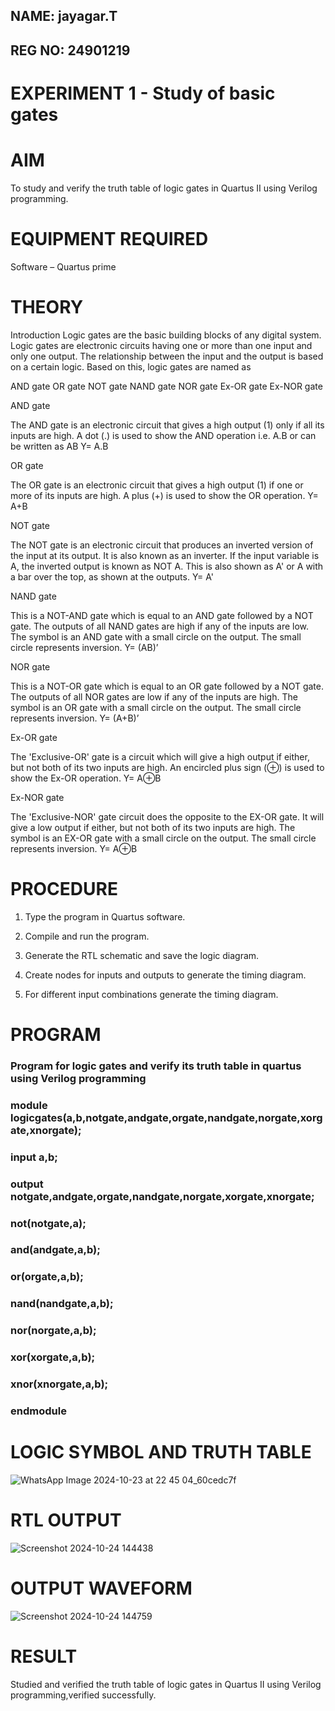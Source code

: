 ## NAME: jayagar.T
## REG NO: 24901219
# EXPERIMENT 1 - Study of basic gates

# AIM

To study and verify the truth table of logic gates in Quartus II using Verilog programming.

# EQUIPMENT REQUIRED

Software – Quartus prime 

# THEORY

Introduction Logic gates are the basic building blocks of any digital system. Logic gates are electronic circuits having one or more than one input and only one output. The relationship between the input and the output is based on a certain logic. Based on this, logic gates are named as

AND gate OR gate NOT gate NAND gate NOR gate Ex-OR gate Ex-NOR gate

AND gate

The AND gate is an electronic circuit that gives a high output (1) only if all its inputs are high. A dot (.) is used to show the AND operation i.e. A.B or can be written as AB
Y= A.B

OR gate

The OR gate is an electronic circuit that gives a high output (1) if one or more of its inputs are high. A plus (+) is used to show the OR operation.
Y= A+B

NOT gate

The NOT gate is an electronic circuit that produces an inverted version of the input at its output. It is also known as an inverter. If the input variable is A, the inverted output is known as NOT A. This is also shown as A' or A with a bar over the top, as shown at the outputs.
Y= A'

NAND gate

This is a NOT-AND gate which is equal to an AND gate followed by a NOT gate. The outputs of all NAND gates are high if any of the inputs are low. The symbol is an AND gate with a small circle on the output. The small circle represents inversion.
Y= (AB)’

NOR gate

This is a NOT-OR gate which is equal to an OR gate followed by a NOT gate. The outputs of all NOR gates are low if any of the inputs are high. The symbol is an OR gate with a small circle on the output. The small circle represents inversion.
Y= (A+B)’

Ex-OR gate

The 'Exclusive-OR' gate is a circuit which will give a high output if either, but not both of its two inputs are high. An encircled plus sign (⊕) is used to show the Ex-OR operation.
Y= A⊕B

Ex-NOR gate

The 'Exclusive-NOR' gate circuit does the opposite to the EX-OR gate. It will give a low output if either, but not both of its two inputs are high. The symbol is an EX-OR gate with a small circle on the output. The small circle represents inversion.
Y= A⊕B

# PROCEDURE

1.	Type the program in Quartus software.

2.	Compile and run the program.

3.	Generate the RTL schematic and save the logic diagram.

4.	Create nodes for inputs and outputs to generate the timing diagram.

5.	For different input combinations generate the timing diagram.


# PROGRAM

### Program for logic gates and verify its truth table in quartus using Verilog programming
### module logicgates(a,b,notgate,andgate,orgate,nandgate,norgate,xorgate,xnorgate);
### input a,b;
### output notgate,andgate,orgate,nandgate,norgate,xorgate,xnorgate;
### not(notgate,a);
### and(andgate,a,b);
### or(orgate,a,b);
### nand(nandgate,a,b);
### nor(norgate,a,b);
### xor(xorgate,a,b);
### xnor(xnorgate,a,b);
### endmodule

 
 
# LOGIC SYMBOL AND TRUTH TABLE
![WhatsApp Image 2024-10-23 at 22 45 04_60cedc7f](https://github.com/user-attachments/assets/180dab2f-3d28-4f06-9f99-8bf07a464d53)


# RTL OUTPUT
![Screenshot 2024-10-24 144438](https://github.com/user-attachments/assets/917665ec-0f26-4072-a5a6-935b1022d164)




# OUTPUT WAVEFORM
![Screenshot 2024-10-24 144759](https://github.com/user-attachments/assets/cb82a4b5-590a-4d44-94be-fa978ec2e6e8)



# RESULT

 Studied and verified the truth table of logic gates in Quartus II using Verilog programming,verified successfully.


